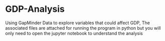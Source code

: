 # GDP-Analysis
Using GapMinder Data to explore variables that could affect GDP,
The associated files are attached for running the program in python but you will only need to open the jupyter notebook to understand the analysis
